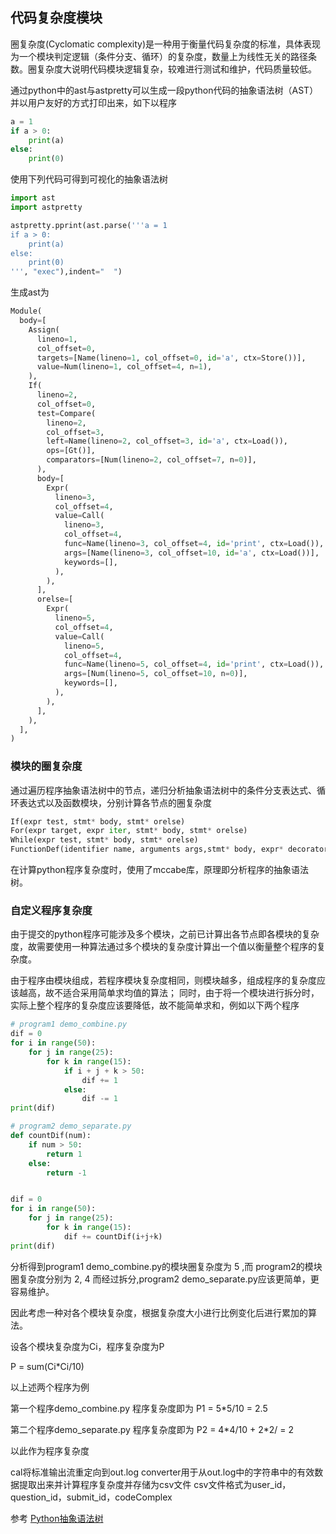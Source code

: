 ## 代码复杂度模块

圈复杂度(Cyclomatic complexity)是一种用于衡量代码复杂度的标准，具体表现为一个模块判定逻辑（条件分支、循环）的复杂度，数量上为线性无关的路径条数。圈复杂度大说明代码模块逻辑复杂，较难进行测试和维护，代码质量较低。

通过python中的ast与astpretty可以生成一段python代码的抽象语法树（AST）并以用户友好的方式打印出来，如下以程序

```python
a = 1
if a > 0:
    print(a)
else:
    print(0)
```

使用下列代码可得到可视化的抽象语法树
```python
import ast
import astpretty

astpretty.pprint(ast.parse('''a = 1
if a > 0:
    print(a)
else:
    print(0)
''', "exec"),indent="  ")
```

生成ast为

```python
Module(
  body=[
    Assign(
      lineno=1,
      col_offset=0,
      targets=[Name(lineno=1, col_offset=0, id='a', ctx=Store())],
      value=Num(lineno=1, col_offset=4, n=1),
    ),
    If(
      lineno=2,
      col_offset=0,
      test=Compare(
        lineno=2,
        col_offset=3,
        left=Name(lineno=2, col_offset=3, id='a', ctx=Load()),
        ops=[Gt()],
        comparators=[Num(lineno=2, col_offset=7, n=0)],
      ),
      body=[
        Expr(
          lineno=3,
          col_offset=4,
          value=Call(
            lineno=3,
            col_offset=4,
            func=Name(lineno=3, col_offset=4, id='print', ctx=Load()),
            args=[Name(lineno=3, col_offset=10, id='a', ctx=Load())],
            keywords=[],
          ),
        ),
      ],
      orelse=[
        Expr(
          lineno=5,
          col_offset=4,
          value=Call(
            lineno=5,
            col_offset=4,
            func=Name(lineno=5, col_offset=4, id='print', ctx=Load()),
            args=[Num(lineno=5, col_offset=10, n=0)],
            keywords=[],
          ),
        ),
      ],
    ),
  ],
)

```

### 模块的圈复杂度

通过遍历程序抽象语法树中的节点，递归分析抽象语法树中的条件分支表达式、循环表达式以及函数模块，分别计算各节点的圈复杂度

```python
If(expr test, stmt* body, stmt* orelse)
For(expr target, expr iter, stmt* body, stmt* orelse)
While(expr test, stmt* body, stmt* orelse)
FunctionDef(identifier name, arguments args,stmt* body, expr* decorator_list, expr? returns)
```

在计算python程序复杂度时，使用了mccabe库，原理即分析程序的抽象语法树。

### 自定义程序复杂度

由于提交的python程序可能涉及多个模块，之前已计算出各节点即各模块的复杂度，故需要使用一种算法通过多个模块的复杂度计算出一个值以衡量整个程序的复杂度。

由于程序由模块组成，若程序模块复杂度相同，则模块越多，组成程序的复杂度应该越高，故不适合采用简单求均值的算法；
同时，由于将一个模块进行拆分时，实际上整个程序的复杂度应该要降低，故不能简单求和，例如以下两个程序

```python
# program1 demo_combine.py
dif = 0
for i in range(50):
    for j in range(25):
        for k in range(15):
            if i + j + k > 50:
                dif += 1
            else:
                dif -= 1
print(dif)

# program2 demo_separate.py
def countDif(num):
    if num > 50:
        return 1
    else:
        return -1


dif = 0
for i in range(50):
    for j in range(25):
        for k in range(15):
            dif += countDif(i+j+k)
print(dif)
```

分析得到program1 demo_combine.py的模块圈复杂度为 5 ,而 program2的模块圈复杂度分别为 2, 4 
而经过拆分,program2 demo_separate.py应该更简单，更容易维护。

因此考虑一种对各个模块复杂度，根据复杂度大小进行比例变化后进行累加的算法。

设各个模块复杂度为Ci，程序复杂度为P

P = sum(Ci*Ci/10)

以上述两个程序为例  

第一个程序demo_combine.py 程序复杂度即为 P1 = 5\*5/10 = 2.5  

第二个程序demo_separate.py 程序复杂度即为 P2 = 4\*4/10 + 2\*2/ = 2  

以此作为程序复杂度

cal将标准输出流重定向到out.log
converter用于从out.log中的字符串中的有效数据提取出来并计算程序复杂度并存储为csv文件
csv文件格式为user_id，question_id，submit_id，codeComplex

参考 [Python抽象语法树](https://www.dazhuanlan.com/2019/12/14/5df3f50c003f4/)
